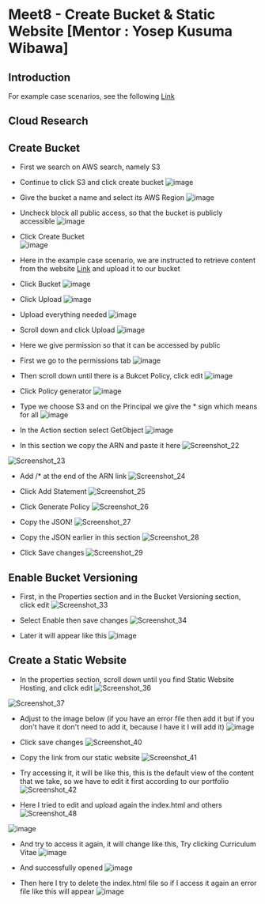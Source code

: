 # Meet8 - Create Bucket & Static Website [Mentor : Yosep Kusuma Wibawa]

## Introduction
For example case scenarios, see the following [Link](https://drive.google.com/file/d/1QRGBj1wR2xjI8yklQo5XciQF_m6r-vTG/view?usp=sharing)

## Cloud Research
## Create Bucket 
- First we search on AWS search, namely S3
- Continue to click S3 and click create bucket
![image](https://user-images.githubusercontent.com/121029600/227812088-0859ec42-a8f4-4db8-aefa-f608650b3555.png)

-	Give the bucket a name and select its AWS Region
![image](https://user-images.githubusercontent.com/121029600/227812132-c418c98f-14d9-40ef-a5dc-484008a55437.png)

-	Uncheck block all public access, so that the bucket is publicly accessible
![image](https://user-images.githubusercontent.com/121029600/227812216-e54db4a9-5e3b-4e5a-8a14-223725725dde.png)

-	Click Create Bucket   
![image](https://user-images.githubusercontent.com/121029600/227812246-f37f7fd7-5909-4a97-9f97-498369a7b9f9.png)

-	Here in the example case scenario, we are instructed to retrieve content from the website [Link](https://github.com/dianazuniarti/aws-s3-testing) and upload it to our bucket
-	Click Bucket 
![image](https://user-images.githubusercontent.com/121029600/227812374-52b997a9-fa25-47bd-8823-e3c0165a0832.png)

-	Click Upload
![image](https://user-images.githubusercontent.com/121029600/227812443-29f8d02c-714b-4b2e-a6b7-53ed25e31497.png)

-	Upload everything needed
![image](https://user-images.githubusercontent.com/121029600/227812486-0d550eee-5be9-4dfb-9eb5-631480ff9c39.png)

-	Scroll down and click Upload
![image](https://user-images.githubusercontent.com/121029600/227812629-f8ea8ff8-7939-4c21-893b-406e74f69bdc.png)

-	Here we give permission so that it can be accessed by public
-	First we go to the permissions tab
![image](https://user-images.githubusercontent.com/121029600/227812971-98dfe41e-dbce-4db1-a4ad-387eff82d8ed.png)

- Then scroll down until there is a Bukcet Policy, click edit
![image](https://user-images.githubusercontent.com/121029600/227812993-e512569e-5917-4d1a-97ba-274ac5660a5b.png)

- Click Policy generator
![image](https://user-images.githubusercontent.com/121029600/227813012-f9397923-741b-46b9-a0a8-072f28d0b3c2.png)

- Type we choose S3 and on the Principal we give the * sign which means for all
![image](https://user-images.githubusercontent.com/121029600/227813091-f2aee599-5194-4963-8042-4bdaa6dd2c2e.png)

- In the Action section select GetObject
![image](https://user-images.githubusercontent.com/121029600/227813127-bbb75bbc-2e07-4aab-bd4a-91127b0de05d.png)

- In this section we copy the ARN and paste it here
![Screenshot_22](https://user-images.githubusercontent.com/121029600/227813303-948345b4-c06d-41c9-870e-f6be95d4974a.png)

![Screenshot_23](https://user-images.githubusercontent.com/121029600/227813434-0a3eac67-503a-4c0f-ae52-42758dfd3aba.png)

- Add /* at the end of the ARN link
![Screenshot_24](https://user-images.githubusercontent.com/121029600/227813466-5041578f-e3f6-4816-80cd-39398e1836d1.png)

- Click Add Statement
![Screenshot_25](https://user-images.githubusercontent.com/121029600/227813570-16dc516e-81c2-418b-8cf1-bb8bbfccfd2c.png)

- Click Generate Policy
![Screenshot_26](https://user-images.githubusercontent.com/121029600/227813600-5989a941-ea72-4634-8dc1-2ce3e214de69.png)

- Copy the JSON!
![Screenshot_27](https://user-images.githubusercontent.com/121029600/227813655-3df9445c-fed9-4f60-a96b-c29baadf646a.png)

- Copy the JSON earlier in this section
![Screenshot_28](https://user-images.githubusercontent.com/121029600/227813679-990e0bfc-b3c2-4bca-97f3-eaf04e4706d5.png)

- Click Save changes
![Screenshot_29](https://user-images.githubusercontent.com/121029600/227813752-b68777ac-1725-4acf-a97a-be0be919499f.png)

## Enable Bucket Versioning
- First, in the Properties section and in the Bucket Versioning section, click edit
![Screenshot_33](https://user-images.githubusercontent.com/121029600/227813878-59bc98d6-9087-40f4-9c6e-a5698b1c1c12.png)

- Select Enable then save changes
![Screenshot_34](https://user-images.githubusercontent.com/121029600/227813911-2a40b94e-df27-4e89-a34b-028c67664e04.png)

- Later it will appear like this
![image](https://user-images.githubusercontent.com/121029600/227814060-7258a76c-4293-492a-9316-f72827d4d7ed.png)

## Create a Static Website
- In the properties section, scroll down until you find Static Website Hosting, and click edit
![Screenshot_36](https://user-images.githubusercontent.com/121029600/227814126-e32eb6db-5798-4639-a3c7-831d4198cebd.png)

![Screenshot_37](https://user-images.githubusercontent.com/121029600/227814146-3023b7b9-f165-441a-9a87-db4666092561.png)

- Adjust to the image below (if you have an error file then add it but if you don't have it don't need to add it, because I have it I will add it)
![image](https://user-images.githubusercontent.com/121029600/227814268-d671ac45-3be6-4885-8598-0b5555a660da.png)

- Click save changes
![Screenshot_40](https://user-images.githubusercontent.com/121029600/227814314-c91a117e-0b2f-4924-be42-ed47d4540f3c.png)

- Copy the link from our static website
![Screenshot_41](https://user-images.githubusercontent.com/121029600/227814359-61ab9388-92f2-4741-9c7b-5defca85a8f3.png)

- Try accessing it, it will be like this, this is the default view of the content that we take, so we have to edit it first according to our portfolio
![Screenshot_42](https://user-images.githubusercontent.com/121029600/227814415-563a0789-4d25-49cb-90f9-9c39d1f95526.png)

- Here I tried to edit and upload again the index.html and others
![Screenshot_48](https://user-images.githubusercontent.com/121029600/227814554-7f41cbde-5bbf-486d-bb42-ac952e65a8c2.png)

![image](https://user-images.githubusercontent.com/121029600/227814707-9d02538b-6f2e-4b45-ab83-7a262a7b4ed4.png)

- And try to access it again, it will change like this, Try clicking Curriculum Vitae
![image](https://user-images.githubusercontent.com/121029600/227814937-b5ebd59f-2c71-45ef-866c-ef83cbc2b570.png)

- And successfully opened
![image](https://user-images.githubusercontent.com/121029600/227814993-778a0289-fed6-4c65-b5f8-9eb74d4d7403.png)

- Then here I try to delete the index.html file so if I access it again an error file like this will appear
![image](https://user-images.githubusercontent.com/121029600/227815060-ff39cfe1-7a15-4743-9a81-a7841403a335.png)


